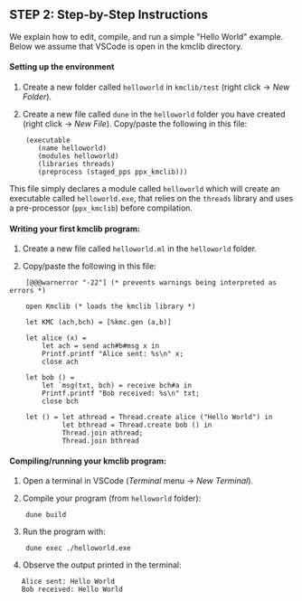 
## STEP 2: Step-by-Step Instructions

We explain how to edit, compile, and run a simple "Hello World"
example. Below we assume that VSCode is open in the kmclib directory.


#### Setting up the environment 

1. Create a new folder called `helloworld` in `kmclib/test` (right
click -> *New Folder*).

2. Create a new file called `dune` in the `helloworld` folder you have
 created (right click -> *New File*). Copy/paste the following in this
 file:
 
 ```
	 (executable		
		(name helloworld)
		(modules helloworld)
		(libraries threads) 
		(preprocess (staged_pps ppx_kmclib)))
```

This file simply declares a module called `helloworld` which will
create an executable called `helloworld.exe`, that relies on the
`threads` library and uses a pre-processor (`ppx_kmclib`) before
compilation.

#### Writing your first kmclib program:

1. Create a new file called `helloworld.ml` in the `helloworld` folder.

2. Copy/paste the following in this file:

```
	[@@@warnerror "-22"] (* prevents warnings being interpreted as errors *)

	open Kmclib (* loads the kmclib library *)

	let KMC (ach,bch) = [%kmc.gen (a,b)]

	let alice (x) =
		let ach = send ach#b#msg x in 
        Printf.printf "Alice sent: %s\n" x;
        close ach

	let bob () =
		let `msg(txt, bch) = receive bch#a in
        Printf.printf "Bob received: %s\n" txt;
        close bch

	let () = let athread = Thread.create alice ("Hello World") in 
	         let bthread = Thread.create bob () in 
             Thread.join athread;
             Thread.join bthread
```


#### Compiling/running your kmclib program:

1. Open a terminal in VSCode (*Terminal* menu -> *New Terminal*).

2. Compile your program (from `helloworld` folder):
```
	dune build
```

3. Run the program with:
```
	dune exec ./helloworld.exe
```

4. Observe the output printed in the terminal:
```
   Alice sent: Hello World
   Bob received: Hello World
```
